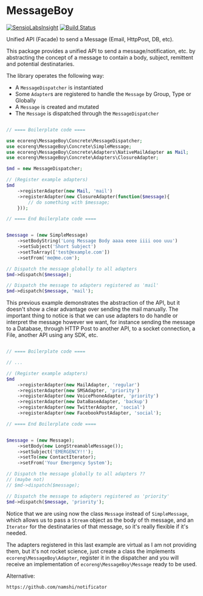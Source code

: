 MessageBoy
==========
[![SensioLabsInsight](https://insight.sensiolabs.com/projects/3e8fad1e-d0ef-41b4-98b9-8ee977390b34/mini.png)](https://insight.sensiolabs.com/projects/3e8fad1e-d0ef-41b4-98b9-8ee977390b34) [![Build Status](https://travis-ci.org/ecoreng/messageboy.svg)](https://travis-ci.org/ecoreng/messageboy)

Unified API (Facade) to send a Message (Email, HttpPost, DB, etc).


This package provides a unified API to send a message/notification, etc. by abstracting the concept of a message to contain a body, subject, remittent and potential destinataries.


The library operates the following way:

- A ``MessageDispatcher`` is instantiated
- Some ``Adapter``s are registered to handle the ``Message`` by Group, Type or Globally
- A ``Message`` is created and mutated
- The ``Message`` is dispatched through the ``MessageDispatcher``

```php

// ==== Boilerplate code ====

use ecoreng\MessageBoy\Concrete\MessageDispatcher;
use ecoreng\MessageBoy\Concrete\SimpleMessage;
use ecoreng\MessageBoy\Concrete\Adapters\NativeMailAdapter as Mail;
use ecoreng\MessageBoy\Concrete\Adapters\ClosureAdapter;

$md = new MessageDispatcher;

// (Register example adapters)
$md
	->registerAdapter(new Mail, 'mail')
	->registerAdapter(new ClosureAdapter(function($message){
		// do something with $message;
	}));

// ==== End Boilerplate code ====


$message = (new SimpleMessage)
	->setBodyString('Long Message Body aaaa eeee iiii ooo uuu')
	->setSubject('Short Subject')
	->setToArray(['test@example.com'])
	->setFrom('me@me.com');

// Dispatch the message globally to all adapters
$md->dispatch($message);

// Dispatch the message to adapters registered as 'mail'
$md->dispatch($message, 'mail');

```

This previous example demonstrates the abstraction of the API, but it doesn't show a clear advantage over sending the mail manually. The important thing to notice is that we can use adapters to do handle or interpret the message however we want, for instance sending the message to a Database, through HTTP Post to another API, to a socket connection, a File, another API using any SDK, etc.

```php

// ==== Boilerplate code ====

// ...

// (Register example adapters)
$md
	->registerAdapter(new MailAdapter, 'regular')
	->registerAdapter(new SMSAdapter, 'priority')
	->registerAdapter(new VoicePhoneAdapter, 'priority')
	->registerAdapter(new DataBaseAdapter, 'backup')
	->registerAdapter(new TwitterAdapter, 'social')
	->registerAdapter(new FacebookPostAdapter, 'social');

// ==== End Boilerplate code ====


$message = (new Message);
	->setBody(new LongStreamableMessage());
	->setSubject('EMERGENCY!!');
	->setTo(new ContactIterator);
	->setFrom('Your Emergency System');

// Dispatch the message globally to all adapters ?? 
// (maybe not)
// $md->dispatch($message);

// Dispatch the message to adapters registered as 'priority'
$md->dispatch($message, 'priority');
```

Notice that we are using now the class ``Message`` instead of ``SimpleMessage``, which allows us to pass a ``Stream`` object as the body of th message, and an ``Iterator`` for the destinataries of that message, so it's really flexible if it's needed.

The adapters registered in this last example are virtual as I am not providing them, but it's not rocket science, just create a class the implements ``ecoreng\MessageBoy\Adapter``, register it in the dispatcher and you will receive an implementation of ``ecoreng\MessageBoy\Message`` ready to be used.

Alternative:

```
https://github.com/namshi/notificator
```
